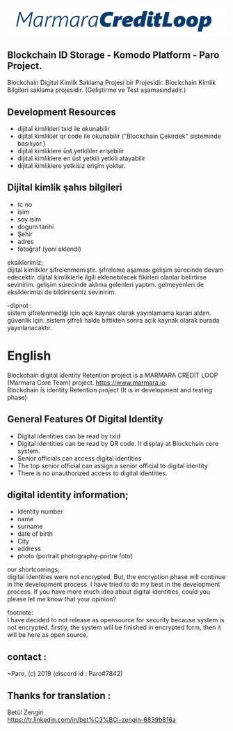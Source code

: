 ![GitHub Logo](/marmara_coin_logo.png)
## Blockchain ID Storage - Komodo Platform - Paro  Project.

Blockchain Digital Kimlik Saklama Projesi bir Projesidir.
Blockchain Kimlik Bilgileri saklama projesidir. (Geliştirme ve Test aşamasındadır.)

## Development Resources

- dijital kimlikleri txid ile okunabilir
- dijital kimlikler qr code ile okunabilir ("Blockchain Çekirdek" sisteminde basılıyor.) 
- dijital kimliklere üst yetkililer erişebilir
- dijital kimliklere en üst yetkili yetkili atayabilir
- dijital kimliklere yetkisiz erişim yoktur.


## Dijital kimlik şahıs bilgileri

- tc no
- isim
- soy isim
- dogum tarihi
- Şehir
- adres
- fotoğraf (yeni eklendi)


eksiklerimiz;  
dijital kimlikler şifrelenmemiştir. şifreleme aşaması gelişim sürecinde devam edecektir.
dijital kimliklerle ilgili eklenebilecek fikirleri olanlar belirtirse sevinirim. gelişim sürecinde aklıma gelenleri yaptım. gelmeyenleri de eksiklerimizi de bildirirseniz sevinirim.

-dipnot :  
sistem şifrelenmediği için açık kaynak olarak yayınlamama kararı aldım. güvenlik için. sistem şifreli halde bittikten sonra açık kaynak olarak burada yayınlanacaktır. 

# English

Blockchain digital identity Retention project is a MARMARA CREDIT LOOP (Marmara Core Team) project. https://www.marmara.io.  
Blockchain is identity Retention project (It is in development and testing phase)

## General Features Of Digital Identity

- Digital identities can be read by txid
- Digital identities can be read by QR code. It display at Blockchain core system.
- Senior officials can access digital identities
- The top senior official can assign a senior official to digital identity
- There is no unauthorized access to digital identities.

## digital identity information;

- Identity number
- name 
- surname
- date of birth
- City
- address
- photo (portrait photography-portre foto)

our shortcomings;  
digital identities were not encrypted. But, the encryption phase will continue in the development process.
I have tried to do my best in the development process. If you have more much idea about digital identities, could you please let me know that your opinion?

footnote:  
I have decided to not release as opensource for security because system is not encrypted. 
firstly, the system will be finished in encrypted form, then  it will be here as open source.

## contact :  
~Paro, (c) 2019  (discord id : Paro#7842)


## Thanks for translation :  
Betül Zengin  
https://tr.linkedin.com/in/bet%C3%BCl-zengin-6839b816a
